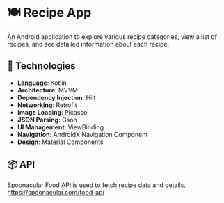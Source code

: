# 🍽️ Recipe App

An Android application to explore various recipe categories, view a list of recipes, and see detailed information about each recipe.
## 🚀 Technologies

- **Language**: Kotlin
- **Architecture**: MVVM
- **Dependency Injection**: Hilt
- **Networking**: Retrofit 
- **Image Loading**: Picasso
- **JSON Parsing**: Gson
- **UI Management**: ViewBinding
- **Navigation**: AndroidX Navigation Component
- **Design**: Material Components

## 📦 API
Spoonacular Food API is used to fetch recipe data and details.
https://spoonacular.com/food-api